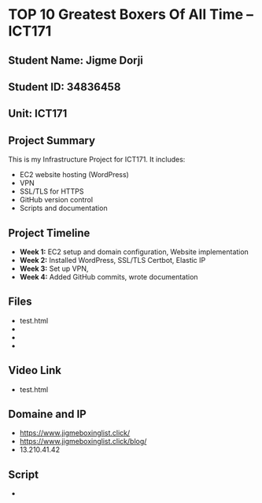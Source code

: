 # TOP 10 Greatest Boxers Of All Time – ICT171

## Student Name: Jigme Dorji  
## Student ID: 34836458
## Unit: ICT171


## Project Summary
This is my Infrastructure Project for ICT171. It includes:
- EC2 website hosting (WordPress)
- VPN 
- SSL/TLS for HTTPS
- GitHub version control
- Scripts and documentation

## Project Timeline

- **Week 1:** EC2 setup and domain configuration, Website implementation
- **Week 2:** Installed WordPress, SSL/TLS Certbot, Elastic IP
- **Week 3:** Set up VPN,
- **Week 4:** Added GitHub commits, wrote documentation

## Files

- test.html
- 
- 
- 

## Video Link

- test.html

## Domaine and IP

- https://www.jigmeboxinglist.click/
- https://www.jigmeboxinglist.click/blog/
- 13.210.41.42
  
## Script
- 

  


